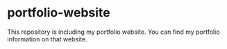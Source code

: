 # portfolio-website
This repository is including my portfolio website. You can find my portfolio information on that website. 
